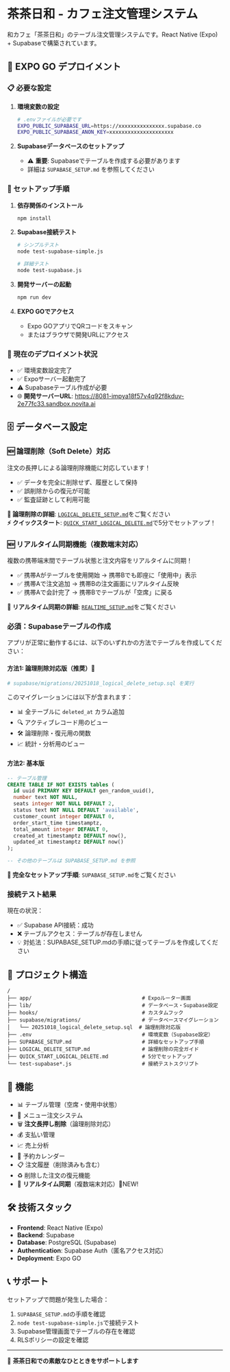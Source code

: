 # 茶茶日和 - カフェ注文管理システム

和カフェ「茶茶日和」のテーブル注文管理システムです。React Native (Expo) + Supabaseで構築されています。

## 🚀 EXPO GO デプロイメント

### 📋 必要な設定

1. **環境変数の設定**
   ```bash
   # .envファイルが必要です
   EXPO_PUBLIC_SUPABASE_URL=https://xxxxxxxxxxxxxxx.supabase.co
   EXPO_PUBLIC_SUPABASE_ANON_KEY=xxxxxxxxxxxxxxxxxxxxx
   ```

2. **Supabaseデータベースのセットアップ**
   - ⚠️ **重要**: Supabaseでテーブルを作成する必要があります
   - 詳細は `SUPABASE_SETUP.md` を参照してください

### 🔧 セットアップ手順

1. **依存関係のインストール**
   ```bash
   npm install
   ```

2. **Supabase接続テスト**
   ```bash
   # シンプルテスト
   node test-supabase-simple.js
   
   # 詳細テスト
   node test-supabase.js
   ```

3. **開発サーバーの起動**
   ```bash
   npm run dev
   ```

4. **EXPO GOでアクセス**
   - Expo GOアプリでQRコードをスキャン
   - またはブラウザで開発URLにアクセス

### 📱 現在のデプロイメント状況

- ✅ 環境変数設定完了
- ✅ Expoサーバー起動完了
- ⚠️ Supabaseテーブル作成が必要
- 🌐 **開発サーバーURL**: https://8081-impya18f57v4q92f8kduv-2e77fc33.sandbox.novita.ai

## 🗄️ データベース設定

### 🆕 論理削除（Soft Delete）対応

注文の長押しによる論理削除機能に対応しています！

- ✅ データを完全に削除せず、履歴として保持
- ✅ 誤削除からの復元が可能
- ✅ 監査証跡として利用可能

**📖 論理削除の詳細**: [`LOGICAL_DELETE_SETUP.md`](LOGICAL_DELETE_SETUP.md)をご覧ください  
**⚡ クイックスタート**: [`QUICK_START_LOGICAL_DELETE.md`](QUICK_START_LOGICAL_DELETE.md)で5分でセットアップ！

### 🆕 リアルタイム同期機能（複数端末対応）

複数の携帯端末間でテーブル状態と注文内容をリアルタイムに同期！

- ✅ 携帯Aがテーブルを使用開始 → 携帯Bでも即座に「使用中」表示
- ✅ 携帯Aで注文追加 → 携帯Bの注文画面にリアルタイム反映
- ✅ 携帯Aで会計完了 → 携帯Bでテーブルが「空席」に戻る

**📖 リアルタイム同期の詳細**: [`REALTIME_SETUP.md`](REALTIME_SETUP.md)をご覧ください

### 必須：Supabaseテーブルの作成

アプリが正常に動作するには、以下のいずれかの方法でテーブルを作成してください：

#### 方法1: 論理削除対応版（推奨）🌟

```bash
# supabase/migrations/20251018_logical_delete_setup.sql を実行
```

このマイグレーションには以下が含まれます：
- 📊 全テーブルに `deleted_at` カラム追加
- 🔍 アクティブレコード用のビュー
- 🛠️ 論理削除・復元用の関数
- 📈 統計・分析用のビュー

#### 方法2: 基本版

```sql
-- テーブル管理
CREATE TABLE IF NOT EXISTS tables (
  id uuid PRIMARY KEY DEFAULT gen_random_uuid(),
  number text NOT NULL,
  seats integer NOT NULL DEFAULT 2,
  status text NOT NULL DEFAULT 'available',
  customer_count integer DEFAULT 0,
  order_start_time timestamptz,
  total_amount integer DEFAULT 0,
  created_at timestamptz DEFAULT now(),
  updated_at timestamptz DEFAULT now()
);

-- その他のテーブルは SUPABASE_SETUP.md を参照
```

**📖 完全なセットアップ手順**: `SUPABASE_SETUP.md`をご覧ください

### 接続テスト結果

現在の状況：
- ✅ Supabase API接続：成功
- ❌ テーブルアクセス：テーブルが存在しません
- 💡 対処法：SUPABASE_SETUP.mdの手順に従ってテーブルを作成してください

## 📂 プロジェクト構造

```
/
├── app/                                    # Expoルーター画面
├── lib/                                    # データベース・Supabase設定
├── hooks/                                  # カスタムフック
├── supabase/migrations/                    # データベースマイグレーション
│   └── 20251018_logical_delete_setup.sql  # 論理削除対応版
├── .env                                    # 環境変数（Supabase設定）
├── SUPABASE_SETUP.md                       # 詳細なセットアップ手順
├── LOGICAL_DELETE_SETUP.md                 # 論理削除の完全ガイド
├── QUICK_START_LOGICAL_DELETE.md           # 5分でセットアップ
└── test-supabase*.js                       # 接続テストスクリプト
```

## 🎯 機能

- 📊 テーブル管理（空席・使用中状態）
- 🍵 メニュー注文システム
- 🗑️ **注文長押し削除**（論理削除対応）
- 💰 支払い管理
- 📈 売上分析
- 📅 予約カレンダー
- 📋 注文履歴（削除済みも含む）
- ♻️ 削除した注文の復元機能
- 📡 **リアルタイム同期**（複数端末対応）🌟NEW!

## 🛠️ 技術スタック

- **Frontend**: React Native (Expo)
- **Backend**: Supabase
- **Database**: PostgreSQL (Supabase)
- **Authentication**: Supabase Auth（匿名アクセス対応）
- **Deployment**: Expo GO

## 📞 サポート

セットアップで問題が発生した場合：

1. `SUPABASE_SETUP.md`の手順を確認
2. `node test-supabase-simple.js`で接続テスト
3. Supabase管理画面でテーブルの存在を確認
4. RLSポリシーの設定を確認

---

🍵 **茶茶日和での素敵なひとときをサポートします**
